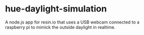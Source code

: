 # hue-daylight-simulation #

A node.js app for resin.io that uses a USB webcam connected to a raspberry pi to mimick the outside daylight in realtime.
